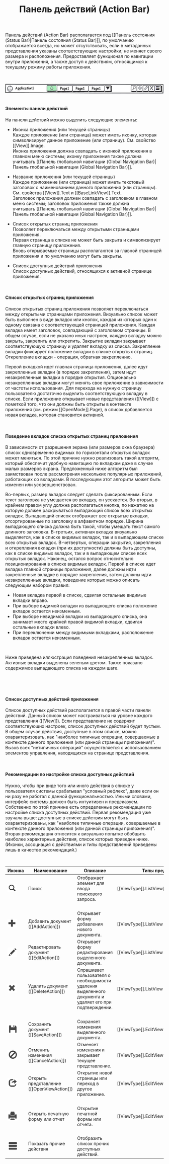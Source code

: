 ﻿---
layout: default
title: Панель действий (Action Bar)
position: 1
categories: 
tags: 
---

Панель действий (Action Bar) располагается под [[Панель состояния (Status Bar)|Панель состояния (Status Bar)]], по умолчанию отображается всегда, но может отсутствовать, если в метаданных представления указаны соответствующие настройки; не меняет своего размера и расположения. Предоставляет функционал по навигации внутри приложения, а также доступ к действиям, относящимся к текущему режиму работы приложения.

   

![](ActionBar.png)   

#### Элементы панели действий

На панели действий можно выделить следующие элементы:

* Иконка приложения (или текущей страницы)  
Каждое приложение (или страница) может иметь иконку, которая символизирует данное приложение (или страницу). См. свойство [[View]].Image.  
Иконка приложения должна совпадать с иконкой приложения в главном меню системы; иконку приложения также должна учитывать [[Панель глобальной навигации (Global Navigation Bar)|Панель глобальной навигации (Global Navigation Bar)]].

* Название приложения (или текущей страницы)  
Каждое приложение (или страница) может иметь текстовый заголовок с наименованием данного приложения (или страницы). См. свойства [[View]].Text и [[BaseLinkView]].Text.  
Заголовок приложения должен совпадать с заголовком в главном меню системы; заголовок приложения также должна учитывать [[Панель глобальной навигации (Global Navigation Bar)|Панель глобальной навигации (Global Navigation Bar)]].

* Список открытых страниц приложения  
Позволяет переключаться между открытыми страницами приложения.  
Первая страница в списке не может быть закрыта и символизирует главную страницу приложения.  
Вновь открываемые страницы располагаются за главной страницей приложения и по умолчанию могут быть закрыты.

* Список доступных действий приложения  
Список доступных действий, относящихся к активной странице приложения.

 

#### Список открытых страниц приложения

Список открытых страниц приложения позволяет переключаться между открытыми страницами приложения. Визуально список может быть выполнен в виде вкладок или кнопок, каждая из которых один к одному связана с соответствующей страницей приложения. Каждая вкладка имеет заголовок, совпадающий с заголовком страницы. В общем случае, если не указано иных настроек, каждую вкладку можно закрыть, закрепить или открепить. Закрытие вкладки закрывает соответствующую страницу и удаляет вкладку из списка. Закрепление вкладки фиксирует положение вкладки в списке открытых страниц. Открепление вкладки - операция, обратная закреплению.

Первой вкладкой идет главная страница приложения, далее идут закрепленные вкладки (в порядке закрепления), затем идут незакрепленные вкладки в порядке открытия. Опционально незакрепленные вкладки могут менять свое приложение в зависимости от частоты использования. Для перехода на нужную страницу пользователю достаточно выделить соответствующую вкладку в списке. Если приложение открывает новые представления ([[View]]) с пометкой того, что они должны быть открыты в контексте приложения (см. режим [[OpenMode]].Page), в список добавляется новая вкладка, которая становится активной.

 

#### Поведение вкладок списка открытых страниц приложения

В зависимости от разрешения экрана (или размеров окна браузера) список одновременно видимых по горизонтали открытых вкладок может меняться. По этой причине нужно реализовать такой алгоритм, который обеспечит удобную навигацию по вкладкам даже в случае малых размеров экрана. Предложенный ниже алгоритм был заимствован после рассмотрения нескольких популярных приложений, работающих со вкладками. В последующем этот алгоритм может быть изменен или усовершенствован.

Во-первых, размер вкладок следует сделать фиксированным. Если текст заголовка не умещается во вкладку, он усекается. Во-вторых, в крайнем правом углу должна располагаться кнопка, по нажатию на которую должен раскрываться выпадающий список всех открытых вкладок. Выпадающий список отображает все открытые вкладки, отсортированные по заголовку в алфавитном порядке. Ширина выпадающего списка должна быть такой, чтобы умещать текст самого длинного заголовка. В-третьих, активная вкладка визуально выделяется, как в списке видимых вкладок, так и в выпадающем списке всех открытых вкладок. В-четвертых, операции закрытия, закрепления и открепления вкладки (при их доступности) должны быть доступны, как в списке видимых вкладок, так и в выпадающем списке всех открытых вкладок. Наконец, остался вопрос относительно позиционирования в списке видимых вкладок. Первой в списке идет вкладка главной страницы приложения, далее должны идти закрепленные вкладке в порядке закрепления, затем должны идти незакрепленные вкладки, поведение которых можно описать следующим набором правил:

* Новая вкладка первой в списке, сдвигая остальные видимые вкладки вправо.
* При выборе видимой вкладки из выпадающего списка положение вкладок остается неизменным.
* При выборе невидимой вкладки из выпадающего списка, она занимает место крайней правой видимой вкладки, сдвигая остальные вкладки влево.
* При переключении между видимыми вкладками, расположение вкладок остается неизменным.

  

Ниже приведена иллюстрация поведения незакрепленных вкладок. Активные вкладки выделены зеленым цветом. Также показано содержимое выпадающего списка на каждом шаге.

   



  

#### Список доступных действий приложения

Список доступных действий располагается в правой части панели действий. Данный список может настраиваться на уровне каждого представления ([[View]]). Если представление не содержит соответствующих настроек, список доступных действий будет пустым. В общем случае действия, доступные в этом списке, можно охарактеризовать, как "наиболее типичные операции, совершаемые в контексте данного приложения (или данной страницы приложения)". Вызов всех "нетипичных операций" осуществляется с использованием элементов управления, находящихся на странице представления.

 

#### Рекомендации по настройке списка доступных действий

Нужно, чтобы при виде того или иного действия в списке у пользователя системы срабатывал "условный рефлекс", даже если он ни разу не работал с данной функциональностью. Иными словами, интерфейс системы должен быть интуитивен и предсказуем. Собственно по этой причине есть определенные рекомендации по настройке списка доступных действий. Первая рекомендация уже звучала выше: доступные в списке действия могут быть охарактеризованы, как "наиболее типичные операции, совершаемые в контексте данного приложения (или данной страницы приложения)". Вторая рекомендация относится к визуально попытке обобщить наиболее характерные действия, список которых приведен ниже. (Иконки, ассоциация с действиями и типы представлений приведены лишь в качестве рекомендаций.)

   

|Иконка|Наименование|Описание|Типы представлений|
|------|------------|--------|------------------|
|![](SearchButton.png)|Поиск|Отображает элемент для ввода поискового запроса. ![]()|[[ViewType]].ListView[[ViewType]].SelectView|
| | | | |
|![](AddButton.png)|Добавить документ ([[AddAction]])|Открывает форму добавления нового документа.|[[ViewType]].ListView|
|![](EditButton.png)|Редактировать документ ([[EditAction]])|Открывает форму редактирования выделенного документа.|[[ViewType]].ListView|
|![](DeleteButton.png)|Удалить документ ([[DeleteAction]])|Спрашивает пользователя о необходимости удаления выделенного документа и удаляет его при подтверждении.|[[ViewType]].ListView|
| | | | |
|![](SaveButton.png)|Сохранить документ ([[SaveAction]])|Сохраняет изменения выделенного документа.|[[ViewType]].EditView|
|![](CancelButton.png)|Отменить изменения ([[CancelAction]])|Отменяет изменения и закрывает текущее представление.|[[ViewType]].EditView|
|![](OpenViewButton.png)|Открыть представление ([[OpenViewAction]])|Открытие новой страницы или переход в другое приложение.|[[ViewType]].EditView[[ViewType]].ListView|
| | | | |
|![](PrintButton.png)|Открыть печатную форму или отчет|Открытие печатной формы или отчета.|[[ViewType]].EditView[[ViewType]].ListView|
| | | | |
|![](OverflowButton.png)|Показать прочие действия|Отобразить список прочих доступных действий.| |

 

 

